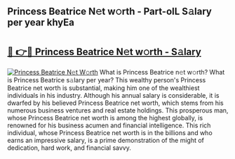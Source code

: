 ## Princess Beatrice N𝚎t w𝚘rth - Part-oIL S𝚊lary per year khyEa

# <h2><a href="http://gc2rwk.nevu.top/?p=Princess+Beatrice">🔗 👉🔴 Princess Beatrice N𝚎t w𝚘rth - S𝚊lary</a></h2>

[![Princess Beatrice N𝚎t W𝚘rth](https://i.imgur.com/Oavwk0R.jpeg)](http://gc2rwk.nevu.top/?p=Princess+Beatrice)
What is Princess Beatrice n𝚎t w𝚘rth? What is Princess Beatrice s𝚊lary per year?
This wealthy person's Princess Beatrice net worth is substantial, making him one of the wealthiest individuals in his industry. Although his annual salary is considerable, it is dwarfed by his believed Princess Beatrice net worth, which stems from his numerous business ventures and real estate holdings. This prosperous man, whose Princess Beatrice net worth is among the highest globally, is renowned for his business acumen and financial intelligence. This rich individual, whose Princess Beatrice net worth is in the billions and who earns an impressive salary, is a prime demonstration of the might of dedication, hard work, and financial savvy.
